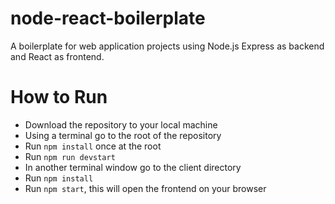 # node-react-boilerplate
A boilerplate for web application projects using Node.js Express as backend and React as frontend.

# How to Run
* Download the repository to your local machine
* Using a terminal go to the root of the repository
* Run `npm install` once at the root
* Run `npm run devstart`
* In another terminal window go to the client directory
* Run `npm install`
* Run `npm start`, this will open the frontend on your browser

